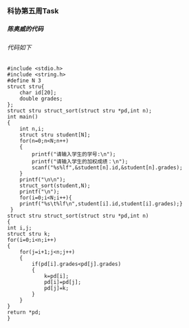 ### 科协第五周Task

##### 陈奥威的代码



###### 代码如下



	#include <stdio.h>
	#include <string.h>
	#define N 3
	struct stru{
		char id[20];
		double grades;
	};
	struct stru struct_sort(struct stru *pd,int n);
	int main()
	{
		int n,i;
		struct stru student[N];
		for(n=0;n<N;n++)
		{
			printf("请输入学生的学号:\n");
			printf("请输入学生的加权成绩：\n");
			scanf("%s%lf",&student[n].id,&student[n].grades);
		}
		printf("\n\n");
		struct_sort(student,N);
		printf("\n");
		for(i=0;i<N;i++){
		printf("%s\t%lf\n",student[i].id,student[i].grades);}	 
	 } 
	struct stru struct_sort(struct stru *pd,int n)
	{
	int i,j;
	struct stru k;
	for(i=0;i<n;i++)
	{
		for(j=i+1;j<n;j++)
		{
			if(pd[i].grades<pd[j].grades)
			{
				k=pd[i];
				pd[i]=pd[j];
				pd[j]=k;
			}	
		}
	}
	return *pd;
	}
